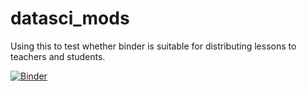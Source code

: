 # datasci_mods
Using this to test whether binder is suitable for distributing lessons to teachers and students.

[![Binder](https://mybinder.org/badge_logo.svg)](https://mybinder.org/v2/gh/sawula/datasci_mods/HEAD/?urlpath=lab)
